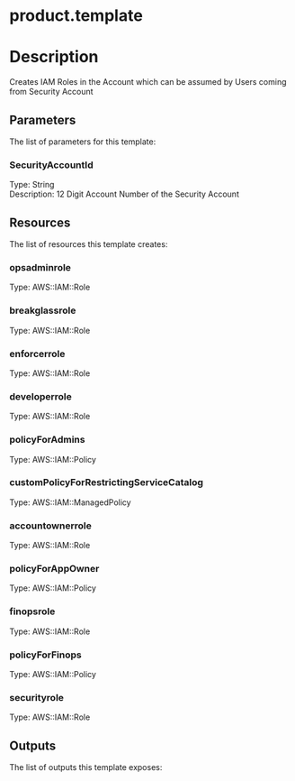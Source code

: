 # product.template
# Description
Creates IAM Roles in the Account which can be assumed by Users coming from Security Account


## Parameters
The list of parameters for this template:

### SecurityAccountId 
Type: String  
Description: 12 Digit Account Number of the Security Account 

## Resources
The list of resources this template creates:

### opsadminrole 
Type: AWS::IAM::Role  
### breakglassrole 
Type: AWS::IAM::Role  
### enforcerrole 
Type: AWS::IAM::Role  
### developerrole 
Type: AWS::IAM::Role  
### policyForAdmins 
Type: AWS::IAM::Policy  
### customPolicyForRestrictingServiceCatalog 
Type: AWS::IAM::ManagedPolicy  
### accountownerrole 
Type: AWS::IAM::Role  
### policyForAppOwner 
Type: AWS::IAM::Policy  
### finopsrole 
Type: AWS::IAM::Role  
### policyForFinops 
Type: AWS::IAM::Policy  
### securityrole 
Type: AWS::IAM::Role  

## Outputs
The list of outputs this template exposes:

